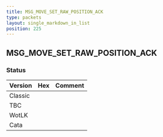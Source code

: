 ```yaml
---
title: MSG_MOVE_SET_RAW_POSITION_ACK
type: packets
layout: single_markdown_in_list
position: 225
---
```


## MSG_MOVE_SET_RAW_POSITION_ACK

### Status

Version | Hex | Comment
---------- | ---------- | ---------- 
Classic |  |  
TBC |  |  
WotLK |  |  
Cata |  |  
